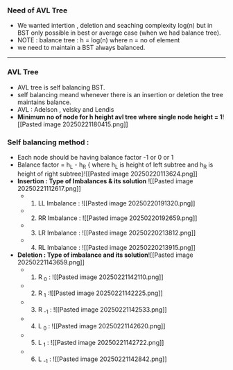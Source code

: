 ### **Need of AVL Tree**
- We wanted intertion , deletion and seaching  complexity log(n) but in BST only possible in best or average case (when we had balance tree).
- NOTE : balance tree : h = log(n) where n = no of element
- we need to maintain a BST always balanced. 
---
### **AVL Tree**
- AVL tree is self balancing BST.
- self balancing meand whenever there is an insertion or deletion the tree maintains balance.
- AVL : Adelson , velsky and Lendis 
- **Minimum no of node for h height avl tree where single node height = 1**![[Pasted image 20250221180415.png]]
### Self balancing method :
- Each node should be having balance factor -1 or 0 or 1 
- Balance factor = h<sub>L</sub> - h<sub>R</sub>  { where h<sub>L</sub> is height of left subtree and h<sub>R</sub> is height of right subtree}![[Pasted image 20250220113624.png]]
- **Insertion :  Type of Imbalances & its solution** ![[Pasted image 20250221112617.png]]
	- 1. LL Imbalance : ![[Pasted image 20250220191320.png]]
	- 2. RR Imbalance : ![[Pasted image 20250220192659.png]]
	- 3. LR Imbalance :  ![[Pasted image 20250220213812.png]]
 	- 4. RL Imbalance : ![[Pasted image 20250220213915.png]]
- **Deletion : Type of imbalance and its solution**![[Pasted image 20250221143659.png]]
	- 1. R <sub>0</sub> : ![[Pasted image 20250221142110.png]]
	- 2. R <sub>1</sub> :![[Pasted image 20250221142225.png]]
	- 3. R <sub>-1</sub> : ![[Pasted image 20250221142533.png]]
	- 4. L <sub>0</sub> : ![[Pasted image 20250221142620.png]]
	- 5. L <sub>1</sub> : ![[Pasted image 20250221142722.png]]
	- 6. L <sub>-1</sub> : ![[Pasted image 20250221142842.png]]
		